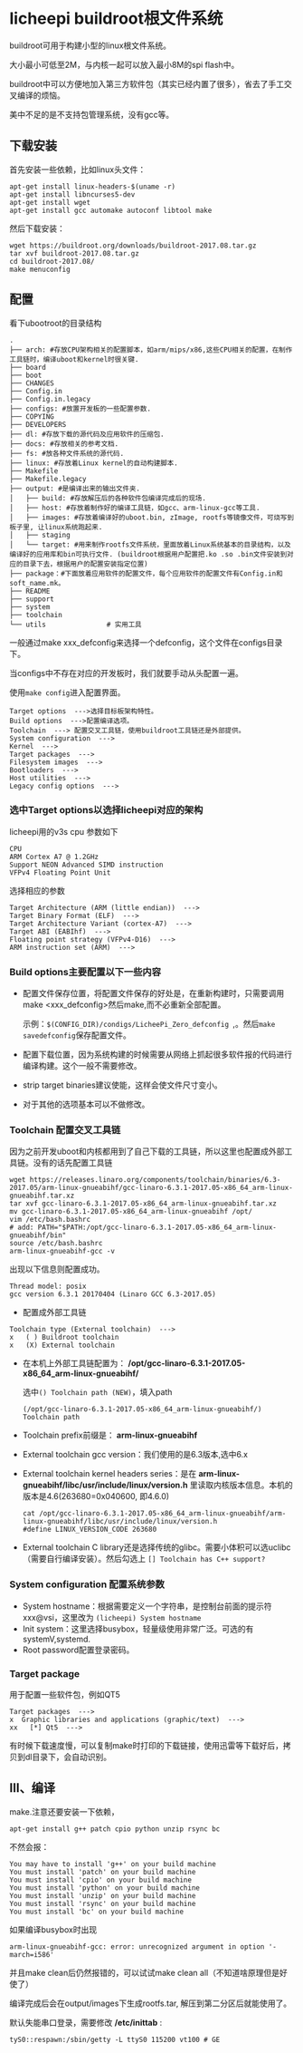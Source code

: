 # licheepi buildroot根文件系统

buildroot可用于构建小型的linux根文件系统。

大小最小可低至2M，与内核一起可以放入最小8M的spi flash中。

buildroot中可以方便地加入第三方软件包（其实已经内置了很多），省去了手工交叉编译的烦恼。

美中不足的是不支持包管理系统，没有gcc等。

## 下载安装

首先安装一些依赖，比如linux头文件：

```
apt-get install linux-headers-$(uname -r)
apt-get install libncurses5-dev
apt-get install wget
apt-get install gcc automake autoconf libtool make
```

然后下载安装：

```none
wget https://buildroot.org/downloads/buildroot-2017.08.tar.gz
tar xvf buildroot-2017.08.tar.gz
cd buildroot-2017.08/
make menuconfig
```

## 配置

看下ubootroot的目录结构

 ```
 .
 ├── arch: #存放CPU架构相关的配置脚本，如arm/mips/x86,这些CPU相关的配置，在制作工具链时，编译uboot和kernel时很关键.
 ├── board
 ├── boot
 ├── CHANGES
 ├── Config.in
 ├── Config.in.legacy
 ├── configs: #放置开发板的一些配置参数. 
 ├── COPYING
 ├── DEVELOPERS
 ├── dl: #存放下载的源代码及应用软件的压缩包. 
 ├── docs: #存放相关的参考文档. 
 ├── fs: #放各种文件系统的源代码. 
 ├── linux: #存放着Linux kernel的自动构建脚本. 
 ├── Makefile
 ├── Makefile.legacy
 ├── output: #是编译出来的输出文件夹. 
 │   ├── build: #存放解压后的各种软件包编译完成后的现场.
 │   ├── host: #存放着制作好的编译工具链，如gcc、arm-linux-gcc等工具.
 │   ├── images: #存放着编译好的uboot.bin, zImage, rootfs等镜像文件，可烧写到板子里, 让linux系统跑起来.
 │   ├── staging
 │   └── target: #用来制作rootfs文件系统，里面放着Linux系统基本的目录结构，以及编译好的应用库和bin可执行文件. (buildroot根据用户配置把.ko .so .bin文件安装到对应的目录下去，根据用户的配置安装指定位置)
 ├── package：#下面放着应用软件的配置文件，每个应用软件的配置文件有Config.in和soft_name.mk。
 ├── README
 ├── support
 ├── system
 ├── toolchain
 └── utils               # 实用工具
 ```

一般通过make xxx_defconfig来选择一个defconfig，这个文件在configs目录下。

当configs中不存在对应的开发板时，我们就要手动从头配置一遍。

使用`make config`进入配置界面。

```
Target options  --->选择目标板架构特性。
Build options  --->配置编译选项。
Toolchain  ---> 配置交叉工具链，使用buildroot工具链还是外部提供。
System configuration  --->
Kernel  --->
Target packages  --->
Filesystem images  --->
Bootloaders  --->
Host utilities  --->
Legacy config options  --->
```

### 选中Target options以选择licheepi对应的架构

licheepi用的v3s cpu 参数如下

```
CPU
ARM Cortex A7 @ 1.2GHz
Support NEON Advanced SIMD instruction
VFPv4 Floating Point Unit
```

选择相应的参数

```
Target Architecture (ARM (little endian))  --->
Target Binary Format (ELF)  --->
Target Architecture Variant (cortex-A7)  ---> 
Target ABI (EABIhf)  ---> 
Floating point strategy (VFPv4-D16)  ---> 
ARM instruction set (ARM)  --->
```

### Build options主要配置以下一些内容

- 配置文件保存位置，将配置文件保存的好处是，在重新构建时，只需要调用make <xxx_defconfig>然后make,而不必重新全部配置。

  示例：`$(CONFIG_DIR)/condigs/LicheePi_Zero_defconfig `,。然后`make savedefconfig`保存配置文件。

- 配置下载位置，因为系统构建的时候需要从网络上抓起很多软件报的代码进行编译构建。这个一般不需要修改。

- strip target binaries建议使能，这样会使文件尺寸变小。

- 对于其他的选项基本可以不做修改。

### Toolchain 配置交叉工具链

因为之前开发uboot和内核都用到了自己下载的工具链，所以这里也配置成外部工具链。没有的话先配置工具链

```
wget https://releases.linaro.org/components/toolchain/binaries/6.3-2017.05/arm-linux-gnueabihf/gcc-linaro-6.3.1-2017.05-x86_64_arm-linux-gnueabihf.tar.xz
tar xvf gcc-linaro-6.3.1-2017.05-x86_64_arm-linux-gnueabihf.tar.xz
mv gcc-linaro-6.3.1-2017.05-x86_64_arm-linux-gnueabihf /opt/
vim /etc/bash.bashrc
# add: PATH="$PATH:/opt/gcc-linaro-6.3.1-2017.05-x86_64_arm-linux-gnueabihf/bin"
source /etc/bash.bashrc
arm-linux-gnueabihf-gcc -v
```

出现以下信息则配置成功。

```
Thread model: posix
gcc version 6.3.1 20170404 (Linaro GCC 6.3-2017.05) 
```

- 配置成外部工具链

```
Toolchain type (External toolchain)  --->
x   ( ) Buildroot toolchain
x   (X) External toolchain
```

- 在本机上外部工具链配置为：
  **/opt/gcc-linaro-6.3.1-2017.05-x86_64_arm-linux-gnueabihf/**

  选中`() Toolchain path (NEW)`，填入path

  ```
  (/opt/gcc-linaro-6.3.1-2017.05-x86_64_arm-linux-gnueabihf/) Toolchain path
  ```

- Toolchain prefix前缀是： **arm-linux-gnueabihf**

  

- External toolchain gcc version：我们使用的是6.3版本,选中6.x

- External toolchain kernel headers series：是在
  **arm-linux-gnueabihf/libc/usr/include/linux/version.h**
  里读取内核版本信息。本机的版本是4.6(263680=0x040600, 即4.6.0)

  ```
  cat /opt/gcc-linaro-6.3.1-2017.05-x86_64_arm-linux-gnueabihf/arm-linux-gnueabihf/libc/usr/include/linux/version.h 
  #define LINUX_VERSION_CODE 263680
  ```

- External toolchain C library还是选择传统的glibc。需要小体积可以选uclibc（需要自行编译安装）。然后勾选上 `[] Toolchain has C++ support?`

### System configuration 配置系统参数

- System hostname：根据需要定义一个字符串，是控制台前面的提示符xxx@vsi，这里改为 `(licheepi) System hostname`
-  Init system：这里选择busybox，轻量级使用非常广泛。可选的有systemV,systemd.
- Root password配置登录密码。

### Target package

用于配置一些软件包，例如QT5

```
Target packages  --->
x  Graphic libraries and applications (graphic/text)  --->
xx   [*] Qt5  ---> 
```

有时候下载速度慢，可以复制make时打印的下载链接，使用迅雷等下载好后，拷贝到dl目录下，会自动识别。

## Ⅲ、编译

make.注意还要安装一下依赖，

  ```
  apt-get install g++ patch cpio python unzip rsync bc
  ```

不然会报：

```
You may have to install 'g++' on your build machine
You must install 'patch' on your build machine
You must install 'cpio' on your build machine
You must install 'python' on your build machine
You must install 'unzip' on your build machine
You must install 'rsync' on your build machine
You must install 'bc' on your build machine
```

如果编译busybox时出现

```
arm-linux-gnueabihf-gcc: error: unrecognized argument in option '-march=i586'
```

并且make clean后仍然报错的，可以试试make clean all（不知道啥原理但是好使了）

编译完成后会在output/images下生成rootfs.tar, 解压到第二分区后就能使用了。

默认失能串口登录，需要修改 **/etc/inittab** :

```none
tyS0::respawn:/sbin/getty -L ttyS0 115200 vt100 # GE
```

